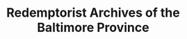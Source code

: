 ---
layout: repo
title: "Redemptorist Archives of the Baltimore Province"
id: 14699
permalink: repos/14699/
---